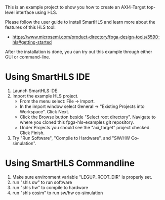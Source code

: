 This is an example project to show you how to create an AXI4-Target top-level interface using HLS.

Please follow the user guide to install SmartHLS and learn more about the features of this HLS tool:
 - https://www.microsemi.com/product-directory/fpga-design-tools/5590-hls#getting-started

After the installation is done, you can try out this example through either GUI or command-line. 

# Using SmartHLS IDE
1. Launch SmartHLS IDE.
2. Import the example HLS project.
   * From the menu select: File -> Import.
   * In the import window select General -> "Existing Projects into Workspace". Click Next.
   * Click the Browse button beside "Select root directory". Navigate to where you cloned this fpga-hls-examples git repository.
   * Under Projects you should see the "axi_target" project checked. Click Finish.
3. Try "Run Software", "Compile to Hardware", and "SW/HW Co-simulation".

# Using SmartHLS Commandline
1. Make sure environment variable "LEGUP_ROOT_DIR" is properly set. 
2. run "shls sw" to run software
3. run "shls hw" to compile to hardware
4. run "shls cosim" to run sw/hw co-simulation
